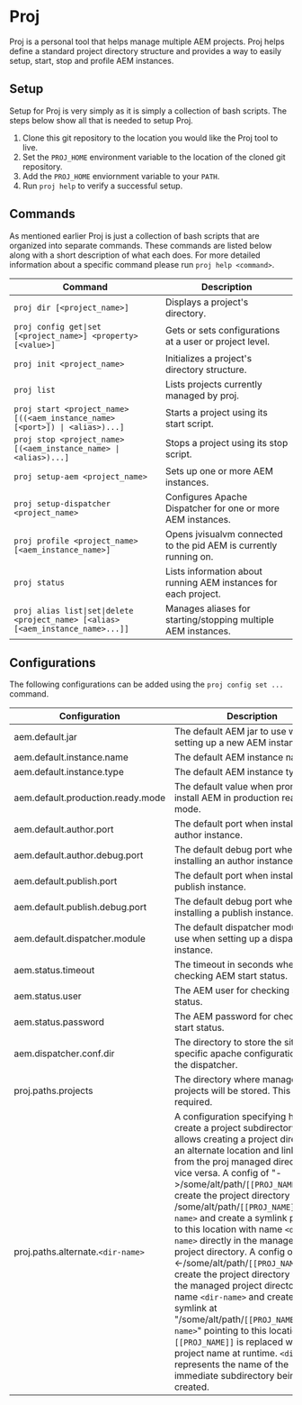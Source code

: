 # Proj
Proj is a personal tool that helps manage multiple AEM projects.  Proj helps define a standard project directory structure and provides a way to easily setup, start, stop and profile AEM instances.

## Setup
Setup for Proj is very simply as it is simply a collection of bash scripts.  The steps below show all that is needed to setup Proj.

1. Clone this git repository to the location you would like the Proj tool to live.
2. Set the `PROJ_HOME` environment variable to the location of the cloned git repository.
3. Add the `PROJ_HOME` enviornment variable to your `PATH`.
4. Run `proj help` to verify a successful setup.

## Commands
As mentioned earlier Proj is just a collection of bash scripts that are organized into separate commands.  These commands are listed below along with a short description of what each does.  For more detailed information about a specific command please run `proj help <command>`.

| Command                                                                                                               | Description                                                       |
| --------------------------------------------------------------------------------------------------------------------- | ----------------------------------------------------------------- |
| <code>proj dir [&lt;project_name&gt;]</code>                                                                          | Displays a project's directory.                                   |
| <code>proj config get&#124;set [&lt;project_name&gt;] &lt;property&gt; [&lt;value&gt;]</code>                         | Gets or sets configurations at a user or project level.           |
| <code>proj init &lt;project_name&gt;</code>                                                                           | Initializes a project's directory structure.                      |
| <code>proj list</code>                                                                                                | Lists projects currently managed by proj.                         |
| <code>proj start &lt;project_name&gt; [((&lt;aem_instance_name&gt; [&lt;port&gt;]) &#124; &lt;alias&gt;)...]</code>   | Starts a project using its start script.                          |
| <code>proj stop &lt;project_name&gt; [(&lt;aem_instance_name&gt; &#124; &lt;alias&gt;)...]</code>                     | Stops a project using its stop script.                            |
| <code>proj setup-aem &lt;project_name&gt;</code>                                                                      | Sets up one or more AEM instances.                                |
| <code>proj setup-dispatcher &lt;project_name&gt;</code>                                                               | Configures Apache Dispatcher for one or more AEM instances.       |
| <code>proj profile &lt;project_name&gt; [&lt;aem_instance_name&gt;]</code>                                            | Opens jvisualvm connected to the pid AEM is currently running on. |
| <code>proj status</code>                                                                                              | Lists information about running AEM instances for each project.   |
| <code>proj alias list&#124;set&#124;delete &lt;project_name&gt; [&lt;alias&gt; [&lt;aem_instance_name&gt;...]]</code> | Manages aliases for starting/stopping multiple AEM instances.     |

## Configurations
The following configurations can be added using the `proj config set ...` command.

| Configuration                     | Description |
| --------------------------------- | ----------- |
| aem.default.jar                   | The default AEM jar to use when setting up a new AEM instance. |
| aem.default.instance.name         | The default AEM instance name. |
| aem.default.instance.type         | The default AEM instance type. |
| aem.default.production.ready.mode | The default value when prompted to install AEM in production ready mode. |
| aem.default.author.port           | The default port when installing an author instance. |
| aem.default.author.debug.port     | The default debug port when installing an author instance. |
| aem.default.publish.port          | The default port when installing a publish instance. |
| aem.default.publish.debug.port    | The default debug port when installing a publish instance. |
| aem.default.dispatcher.module     | The default dispatcher module to use when setting up a dispatcher instance. |
| aem.status.timeout                | The timeout in seconds when checking AEM start status. |
| aem.status.user                   | The AEM user for checking start status. |
| aem.status.password               | The AEM password for checking start status. |
| aem.dispatcher.conf.dir           | The directory to store the site specific apache configuration for the dispatcher. |
| proj.paths.projects               | The directory where managed projects will be stored.  This config is required. |
| proj.paths.alternate.`<dir-name>` | A configuration specifying how to create a project subdirectory.  This allows creating a project directory in an alternate location and linking to it from the proj managed directory or vice versa.  A config of "->/some/alt/path/`[[PROJ_NAME]]`" will create the project directory at /some/alt/path/`[[PROJ_NAME]]`/`<dir-name>` and create a symlink pointing to this location with name `<dir-name>` directly in the managed project directory.  A config of "<-/some/alt/path/`[[PROJ_NAME]]`" will create the project directory within the managed project directory with name `<dir-name>` and create a symlink at "/some/alt/path/`[[PROJ_NAME]]`/`<dir-name>`" pointing to this location.  `[[PROJ_NAME]]` is replaced with the project name at runtime.  `<dir-name>` represents the name of the immediate subdirectory being created. |
